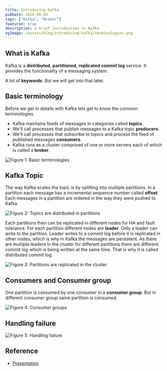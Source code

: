 ```yaml
---
title: Introducing Kafka
pubDate: 2016-06-09
tags: ["Kafka", "Broker"]
featured: true
description: A brief introduction to Kafka
ogImage: /assets/blog/introducing-kafka/terminologies.png
---
```


## What is Kafka

Kafka is a **distributed**, **partitioned**, **replicated commit log** service.
It provides the functionality of a messaging system.

A lot of **keywords**. But we will get into that later.

## Basic terminology

Before we get in details with Kafka lets get to know the common terminologies.

- Kafka maintains feeds of messages in categories called **topics**.
- We'll call processes that publish messages to a Kafka topic **producers**.
- We'll call processes that subscribe to topics and process the feed of published messages **consumers**.
- Kafka runs as a cluster comprised of one or more servers each of which is called a **broker**.

![Figure 1: Basic terminologies](/assets/blog/introducing-kafka/terminologies.png)

## Kafka Topic

The way Kafka scales the topic is by splitting into multiple partitions.
In a partition each message has a incremental sequence number called **offset**.
Each messages in a partition are ordered in the way they were pushed to Kafka.

![Figure 2: Topics are distributed in partitions](/assets/blog/introducing-kafka/partitions.png)

Each partitions then can be replicated in different nodes for HA and fault tolerance.
For each partition different nodes are **leader**. Only a leader can write to the partition.
Leader writes to a commit log before it is replicated in other nodes, which is why in Kafka the messages are persistent.
As there are multiple leaders in the cluster for different partitions
there are different commit log which is being written at the same time. That is why it is called
distributed commit log.

![Figure 3: Partitions are replicated in the cluster](/assets/blog/introducing-kafka/write_to_partition.png)

## Consumers and Consumer group

One partition is consumed by one consumer in a **consumer group**.
But in different consumer group same partition is consumed.

![Figure 4: Consumer groups](/assets/blog/introducing-kafka/consumer_groups.png)

## Handling failure

![Figure 5: Handling failure](/assets/blog/introducing-kafka/handling_failure.png)

## Reference

- [Presentation](https://docs.google.com/presentation/d/1tZQZQv7iRrYSEJr-qFBON7B9bV8kAmox56wV3Qq_S0E/pub?start=false&loop=false&delayms=3000)
